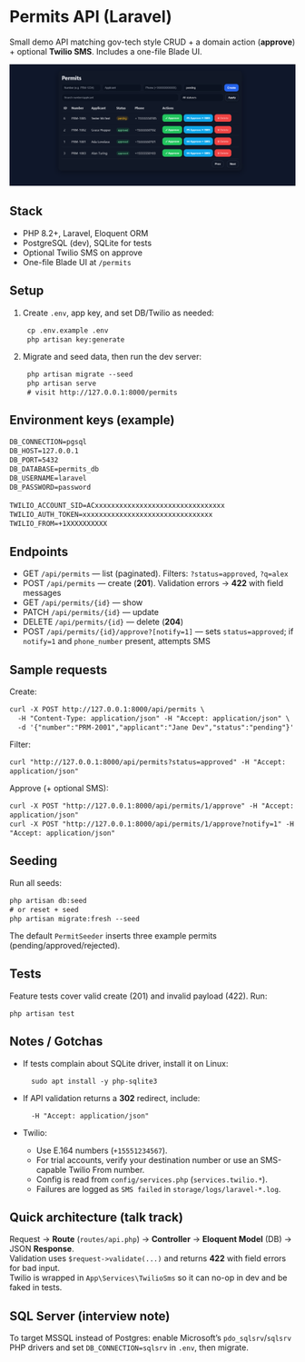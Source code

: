 # Permits API (Laravel)

Small demo API matching gov-tech style CRUD + a domain action (**approve**) + optional **Twilio SMS**. Includes a one-file Blade UI.

![Laravel Permits API](images/screenshot.png)

## Stack
- PHP 8.2+, Laravel, Eloquent ORM
- PostgreSQL (dev), SQLite for tests
- Optional Twilio SMS on approve
- One-file Blade UI at `/permits`

## Setup
1. Create `.env`, app key, and set DB/Twilio as needed:
    
        cp .env.example .env
        php artisan key:generate

2. Migrate and seed data, then run the dev server:
    
        php artisan migrate --seed
        php artisan serve
        # visit http://127.0.0.1:8000/permits

## Environment keys (example)
    DB_CONNECTION=pgsql
    DB_HOST=127.0.0.1
    DB_PORT=5432
    DB_DATABASE=permits_db
    DB_USERNAME=laravel
    DB_PASSWORD=password

    TWILIO_ACCOUNT_SID=ACxxxxxxxxxxxxxxxxxxxxxxxxxxxxxxxx
    TWILIO_AUTH_TOKEN=xxxxxxxxxxxxxxxxxxxxxxxxxxxxxxxx
    TWILIO_FROM=+1XXXXXXXXXX

## Endpoints
- GET    `/api/permits` — list (paginated). Filters: `?status=approved`, `?q=alex`
- POST   `/api/permits` — create (**201**). Validation errors → **422** with field messages
- GET    `/api/permits/{id}` — show
- PATCH  `/api/permits/{id}` — update
- DELETE `/api/permits/{id}` — delete (**204**)
- POST   `/api/permits/{id}/approve?[notify=1]` — sets `status=approved`; if `notify=1` and `phone_number` present, attempts SMS

## Sample requests
Create:
    
    curl -X POST http://127.0.0.1:8000/api/permits \
      -H "Content-Type: application/json" -H "Accept: application/json" \
      -d '{"number":"PRM-2001","applicant":"Jane Dev","status":"pending"}'

Filter:
    
    curl "http://127.0.0.1:8000/api/permits?status=approved" -H "Accept: application/json"

Approve (+ optional SMS):
    
    curl -X POST "http://127.0.0.1:8000/api/permits/1/approve" -H "Accept: application/json"
    curl -X POST "http://127.0.0.1:8000/api/permits/1/approve?notify=1" -H "Accept: application/json"

## Seeding
Run all seeds:
    
    php artisan db:seed
    # or reset + seed
    php artisan migrate:fresh --seed

The default `PermitSeeder` inserts three example permits (pending/approved/rejected).

## Tests
Feature tests cover valid create (201) and invalid payload (422). Run:
    
    php artisan test

## Notes / Gotchas
- If tests complain about SQLite driver, install it on Linux:
    
        sudo apt install -y php-sqlite3

- If API validation returns a **302** redirect, include:
    
        -H "Accept: application/json"

- Twilio:
  - Use E.164 numbers (`+15551234567`).
  - For trial accounts, verify your destination number or use an SMS-capable Twilio From number.
  - Config is read from `config/services.php` (`services.twilio.*`).
  - Failures are logged as `SMS failed` in `storage/logs/laravel-*.log`.

## Quick architecture (talk track)
Request → **Route** (`routes/api.php`) → **Controller** → **Eloquent Model** (DB) → JSON **Response**.  
Validation uses `$request->validate(...)` and returns **422** with field errors for bad input.  
Twilio is wrapped in `App\Services\TwilioSms` so it can no-op in dev and be faked in tests.

## SQL Server (interview note)
To target MSSQL instead of Postgres: enable Microsoft’s `pdo_sqlsrv`/`sqlsrv` PHP drivers and set `DB_CONNECTION=sqlsrv` in `.env`, then migrate.
